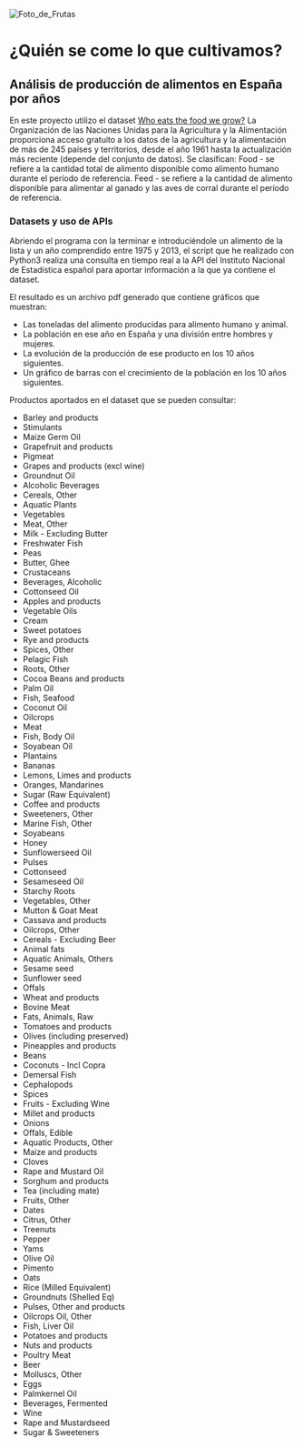 ![Foto_de_Frutas](https://github.com/agalvezcorell/Project.2-pipelines-project/blob/master/output/portada.jpg)

# ¿Quién se come lo que cultivamos?

## Análisis de producción de alimentos en España por años

En este proyecto utilizo el dataset [Who eats the food we grow?](https://www.kaggle.com/dorbicycle/world-foodfeed-production)
La Organización de las Naciones Unidas para la Agricultura y la Alimentación proporciona acceso gratuito a los datos de la agricultura y la alimentación de más de 245 países y territorios, desde el año 1961 hasta la actualización más reciente (depende del conjunto de datos).
Se clasifican:
Food - se refiere a la cantidad total de alimento disponible como alimento humano durante el período de referencia.
Feed - se refiere a la cantidad de alimento disponible para alimentar al ganado y las aves de corral durante el período de referencia.

### Datasets y uso de APIs

Abriendo el programa con la terminar e introduciéndole un alimento de la lista y un año comprendido entre 1975 y 2013, el script que he realizado con Python3 realiza una consulta en tiempo real a la API del Instituto Nacional de Estadística español para aportar información a la que ya contiene el dataset.

El resultado es un archivo pdf generado que contiene gráficos que muestran:
- Las toneladas del alimento producidas para alimento humano y animal.
- La población en ese año en España y una división entre hombres y mujeres.
- La evolución de la producción de ese producto en los 10 años siguientes.
- Un gráfico de barras con el crecimiento de la población en los 10 años siguientes.

Productos aportados en el dataset que se pueden consultar:

- Barley and products
- Stimulants
- Maize Germ Oil
- Grapefruit and products
- Pigmeat
- Grapes and products (excl wine)
- Groundnut Oil
- Alcoholic Beverages
- Cereals, Other
- Aquatic Plants
- Vegetables
- Meat, Other
- Milk - Excluding Butter
- Freshwater Fish
- Peas
- Butter, Ghee
- Crustaceans
- Beverages, Alcoholic
- Cottonseed Oil
- Apples and products
- Vegetable Oils
- Cream
- Sweet potatoes
- Rye and products
- Spices, Other
- Pelagic Fish
- Roots, Other
- Cocoa Beans and products
- Palm Oil
- Fish, Seafood
- Coconut Oil
- Oilcrops
- Meat
- Fish, Body Oil
- Soyabean Oil
- Plantains
- Bananas
- Lemons, Limes and products
- Oranges, Mandarines
- Sugar (Raw Equivalent)
- Coffee and products
- Sweeteners, Other
- Marine Fish, Other
- Soyabeans
- Honey
- Sunflowerseed Oil
- Pulses
- Cottonseed
- Sesameseed Oil
- Starchy Roots
- Vegetables, Other
- Mutton & Goat Meat
- Cassava and products
- Oilcrops, Other
- Cereals - Excluding Beer
- Animal fats
- Aquatic Animals, Others
- Sesame seed
- Sunflower seed
- Offals
- Wheat and products
- Bovine Meat
- Fats, Animals, Raw
- Tomatoes and products
- Olives (including preserved)
- Pineapples and products
- Beans
- Coconuts - Incl Copra
- Demersal Fish
- Cephalopods
- Spices
- Fruits - Excluding Wine
- Millet and products
- Onions
- Offals, Edible
- Aquatic Products, Other
- Maize and products
- Cloves
- Rape and Mustard Oil
- Sorghum and products
- Tea (including mate)
- Fruits, Other
- Dates
- Citrus, Other
- Treenuts
- Pepper
- Yams
- Olive Oil
- Pimento
- Oats
- Rice (Milled Equivalent)
- Groundnuts (Shelled Eq)
- Pulses, Other and products
- Oilcrops Oil, Other
- Fish, Liver Oil
- Potatoes and products
- Nuts and products
- Poultry Meat
- Beer
- Molluscs, Other
- Eggs
- Palmkernel Oil
- Beverages, Fermented
- Wine
- Rape and Mustardseed
- Sugar & Sweeteners